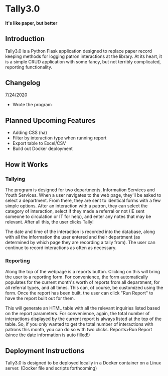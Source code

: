 # Tally3.0
#### It's like paper, but better

## Introduction
Tally3.0 is a Python Flask application designed to replace paper record keeping methods
for logging patron interactions at the library. At its heart, it is a simple CRUD application with
some fancy, but not terribly complicated, reporting functionality.

## Changelog
7/24/2020
* Wrote the program

## Planned Upcoming Features
* Adding CSS (ha)
* Filter by interaction type when running report
* Export table to Excel/CSV
* Build out Docker deployment

## How it Works
### Tallying
The program is designed for two departments, Information Services and Youth Services. When a user navigates to
the web page, they'll be asked to select a department. From there, they are sent to identical forms with a few
simple options. After an interaction with a patron, they can select the category of interaction, select if they 
made a referral or not (IE sent someone to circulation or IT for help), and enter any notes that may be relevant.
After all this, the user clicks Tally!

The date and time of the interaction is recorded into the database, along with all the information the user entered 
and their department (as determined by which page they are recording a tally from). The user can continue to record 
interactions as often as necessary.

### Reporting
Along the top of the webpage is a reports button. Clicking on this will bring the user to a reporting form. For
convenience, the form automatically populates for the current month's worth of reports from all department, for all
referral types, and all times. This can, of course, be customized using the form. Once the report has been built,
the user can click "Run Report" to have the report built out for them.

This will generate an HTML table with all the relevant inquiries listed based on the report parameters. 
For convenience, again, the total number of interactions displayed by the current report is always listed at
the top of the table. So, if you only wanted to get the total number of interactions with patrons this month,
you can do so with two clicks. Reports>Run Report (since the date information is auto filled!)

## Deployment Instructions
Tally3.0 is designed to be deployed locally in a Docker container on a Linux server. 
(Docker file and scripts forthcoming)